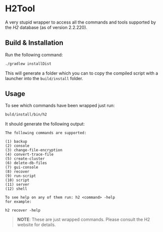 # H2Tool

A very stupid wrapper to access all the commands and tools supported by the _H2_ database (as of version 2.2.220).

## Build & Installation


Run the following command:

```bash
./gradlew installDist
```

This will generate a folder which you can to copy the compiled script with a launcher into
the `build/install` folder.

## Usage

To see which commands have been wrapped just run:

```bash
buld/install/bin/h2
```

It should generate the following output:

```text
The following commands are supported:

(1) backup
(2) console
(3) change-file-encryption
(4) convert-trace-file
(5) create-cluster
(6) delete-db-files
(7) gui-console
(8) recover
(9) run-script
(10) script
(11) server
(12) shell

To see help on any of them run: h2 <command> -help
for example:

h2 recover -help
```

> **NOTE**: These are just wrapped commands. Please consult the H2 website for details.

